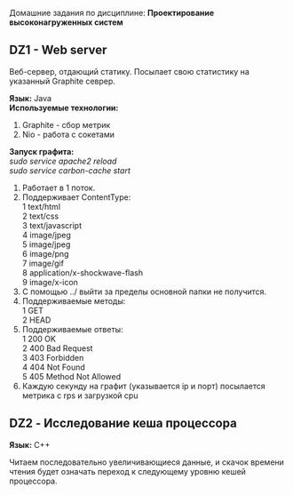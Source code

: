 Домашние задания по дисциплине: **Проектирование высоконагруженных систем**  

## DZ1 - Web server
Веб-сервер, отдающий статику. Посылает свою статистику на указанный Graphite севрер.

**Язык:** Java  
**Используемые технологии:**  
1. Graphite - сбор метрик
2. Nio - работа с сокетами

**Запуск графита:**  
*sudo service apache2 reload*  
*sudo service carbon-cache start*  

1. Работает в 1 поток.  
2. Поддерживает ContentType:  
  1 text/html  
  2 text/css  
  3 text/javascript  
  4 image/jpeg  
  5 image/jpeg  
  6 image/png  
  7 image/gif  
  8 application/x-shockwave-flash  
  9 image/x-icon  
3. С помощью ../ выйти за пределы основной папки не получится.
4. Поддерживаемые методы:  
  1 GET  
  2 HEAD  
5. Поддерживаемые ответы:  
  1 200 OK  
  2 400 Bad Request  
  3 403 Forbidden  
  4 404 Not Found  
  5 405 Method Not Allowed  
6. Каждую секунду на графит (указывается ip и порт) посылается метрика с rps и загрузкой cpu

## DZ2 - Исследование кеша процессора

**Язык:** C++  

Читаем последовательно увеличивающиеся данные, и скачок времени чтения будет означать переход к следующему уровню кешей процессора.


